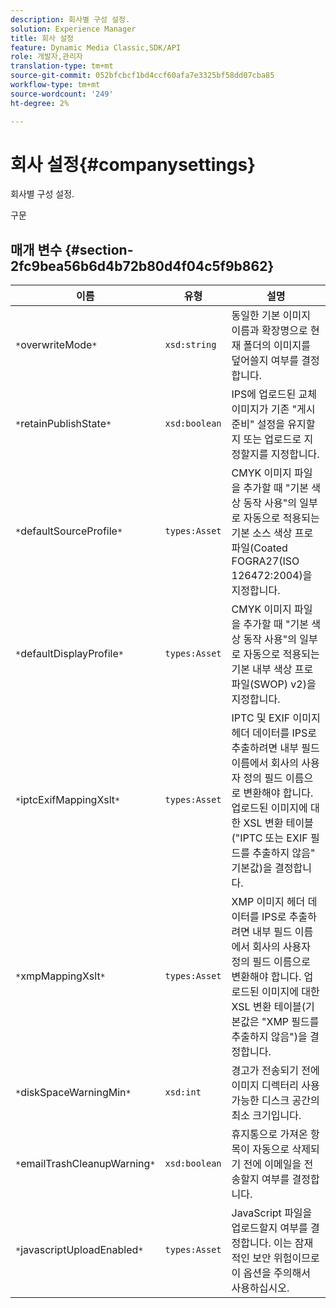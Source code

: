 ```yaml
---
description: 회사별 구성 설정.
solution: Experience Manager
title: 회사 설정
feature: Dynamic Media Classic,SDK/API
role: 개발자,관리자
translation-type: tm+mt
source-git-commit: 052bfcbcf1bd4ccf60afa7e3325bf58dd07cba85
workflow-type: tm+mt
source-wordcount: '249'
ht-degree: 2%

---
```



# 회사 설정{#companysettings}

회사별 구성 설정.

구문

## 매개 변수 {#section-2fc9bea56b6d4b72b80d4f04c5f9b862}

| 이름 | 유형 | 설명 |
|---|---|---|
| `*`overwriteMode`*` | `xsd:string` | 동일한 기본 이미지 이름과 확장명으로 현재 폴더의 이미지를 덮어쓸지 여부를 결정합니다. |
| `*`retainPublishState`*` | `xsd:boolean` | IPS에 업로드된 교체 이미지가 기존 &quot;게시 준비&quot; 설정을 유지할지 또는 업로드로 지정할지를 지정합니다. |
| `*`defaultSourceProfile`*` | `types:Asset` | CMYK 이미지 파일을 추가할 때 &quot;기본 색상 동작 사용&quot;의 일부로 자동으로 적용되는 기본 소스 색상 프로파일(Coated FOGRA27(ISO 126472:2004)을 지정합니다. |
| `*`defaultDisplayProfile`*` | `types:Asset` | CMYK 이미지 파일을 추가할 때 &quot;기본 색상 동작 사용&quot;의 일부로 자동으로 적용되는 기본 내부 색상 프로파일(SWOP) v2)을 지정합니다. |
| `*`iptcExifMappingXslt`*` | `types:Asset` | IPTC 및 EXIF 이미지 헤더 데이터를 IPS로 추출하려면 내부 필드 이름에서 회사의 사용자 정의 필드 이름으로 변환해야 합니다. 업로드된 이미지에 대한 XSL 변환 테이블(&quot;IPTC 또는 EXIF 필드를 추출하지 않음&quot; 기본값)을 결정합니다. |
| `*`xmpMappingXslt`*` | `types:Asset` | XMP 이미지 헤더 데이터를 IPS로 추출하려면 내부 필드 이름에서 회사의 사용자 정의 필드 이름으로 변환해야 합니다. 업로드된 이미지에 대한 XSL 변환 테이블(기본값은 &quot;XMP 필드를 추출하지 않음&quot;)을 결정합니다. |
| `*`diskSpaceWarningMin`*` | `xsd:int` | 경고가 전송되기 전에 이미지 디렉터리 사용 가능한 디스크 공간의 최소 크기입니다. |
| `*`emailTrashCleanupWarning`*` | `xsd:boolean` | 휴지통으로 가져온 항목이 자동으로 삭제되기 전에 이메일을 전송할지 여부를 결정합니다. |
| `*`javascriptUploadEnabled`*` | `types:Asset` | JavaScript 파일을 업로드할지 여부를 결정합니다. 이는 잠재적인 보안 위험이므로 이 옵션을 주의해서 사용하십시오. |

